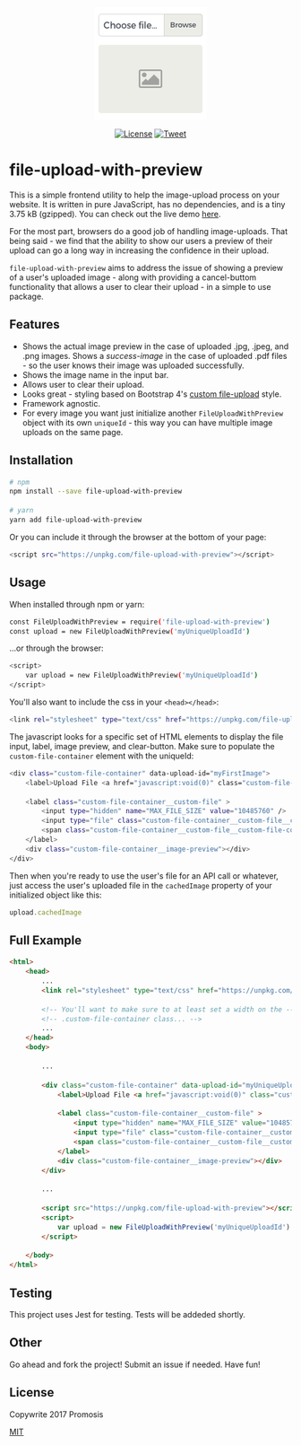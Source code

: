 <p align="center"><a href="" target="_blank"><img width="200" src="static/file-upload-with-preview.png"></a></p>

<p align="center">
  <a href="http://opensource.org/licenses/MIT"><img src="https://img.shields.io/badge/license-MIT-blue.svg" alt="License"></a>
  <a href="https://twitter.com/intent/tweet?url=https%3A%2F%2Fgithub.com%2Fpromosis%2Ffile-upload-with-preview&text=Check%20out%20file-upload-with-preview%20on%20GitHub&via=promosis">
  <img src="https://img.shields.io/twitter/url/https/github.com/promosis/file-upload-with-preview.svg?style=social" alt="Tweet"></a>
</p>

# file-upload-with-preview

This is a simple frontend utility to help the image-upload process on your website. It is written in pure JavaScript, has no dependencies, and is a tiny 3.75 kB (gzipped). You can check out the live demo [here](https://promosis.github.io/file-upload-with-preview/).

For the most part, browsers do a good job of handling image-uploads. That being said - we find that the ability to show our users a preview of their upload can go a long way in increasing the confidence in their upload.

`file-upload-with-preview` aims to address the issue of showing a preview of a user's uploaded image - along with providing a cancel-buttom functionality that allows a user to clear their upload - in a simple to use package.

## Features
- Shows the actual image preview in the case of uploaded .jpg, .jpeg, and .png images. Shows a *success-image* in the case of uploaded .pdf files - so the user knows their image was uploaded successfully.
- Shows the image name in the input bar.
- Allows user to clear their upload.
- Looks great - styling based on Bootstrap 4's [custom file-upload](https://getbootstrap.com/docs/4.0/components/forms/#file-browser) style.
- Framework agnostic.
- For every image you want just initialize another `FileUploadWithPreview` object with its own `uniqueId` - this way you can have multiple image uploads on the same page.

## Installation

```bash
# npm
npm install --save file-upload-with-preview

# yarn
yarn add file-upload-with-preview
```
Or you can include it through the browser at the bottom of your page:

```bash
<script src="https://unpkg.com/file-upload-with-preview"></script>
```

## Usage

When installed through npm or yarn:

```bash
const FileUploadWithPreview = require('file-upload-with-preview')
const upload = new FileUploadWithPreview('myUniqueUploadId')
```
...or through the browser:

```bash
<script>
	var upload = new FileUploadWithPreview('myUniqueUploadId')
</script>
```

You'll also want to include the css in your `<head></head>`:

```bash
<link rel="stylesheet" type="text/css" href="https://unpkg.com/file-upload-with-preview/dist/file-upload-with-preview.min.css">
```

The javascript looks for a specific set of HTML elements to display the file input, label, image preview, and clear-button. Make sure to populate the `custom-file-container` element with the uniqueId:

```bash
<div class="custom-file-container" data-upload-id="myFirstImage">
    <label>Upload File <a href="javascript:void(0)" class="custom-file-container__image-clear" title="Clear Image">x</a></label>

    <label class="custom-file-container__custom-file" >
        <input type="hidden" name="MAX_FILE_SIZE" value="10485760" />
        <input type="file" class="custom-file-container__custom-file__custom-file-input" accept="application/pdf,image/*">
        <span class="custom-file-container__custom-file__custom-file-control"></span>
    </label>
    <div class="custom-file-container__image-preview"></div>
</div>
```

Then when you're ready to use the user's file for an API call or whatever, just access the user's uploaded file in the `cachedImage` property of your initialized object like this:

```javascript
upload.cachedImage
```

## Full Example

```html
<html>
    <head>
        ...
        <link rel="stylesheet" type="text/css" href="https://unpkg.com/file-upload-with-preview/dist/file-upload-with-preview.min.css">

        <!-- You'll want to make sure to at least set a width on the -->
        <!-- .custom-file-container class... -->
        ...
    </head>
    <body>

        ...

        <div class="custom-file-container" data-upload-id="myUniqueUploadId">
            <label>Upload File <a href="javascript:void(0)" class="custom-file-container__image-clear" title="Clear Image">x</a></label>

            <label class="custom-file-container__custom-file" >
                <input type="hidden" name="MAX_FILE_SIZE" value="10485760" />
                <input type="file" class="custom-file-container__custom-file__custom-file-input" accept="application/pdf,image/*">
                <span class="custom-file-container__custom-file__custom-file-control"></span>
            </label>
            <div class="custom-file-container__image-preview"></div>
        </div>

        ...

        <script src="https://unpkg.com/file-upload-with-preview"></script>
        <script>
            var upload = new FileUploadWithPreview('myUniqueUploadId')
        </script>

    </body>
</html>
```

## Testing

This project uses Jest for testing. Tests will be addeded shortly.

## Other

Go ahead and fork the project! Submit an issue if needed. Have fun!

## License

Copywrite 2017 Promosis

[MIT](http://opensource.org/licenses/MIT)